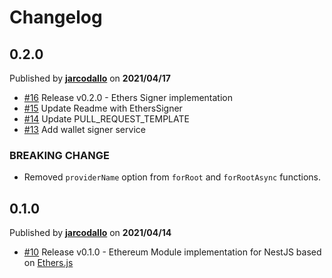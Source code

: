 # Changelog

## 0.2.0
Published by **[jarcodallo](https://github.com/jarcodallo)** on **2021/04/17**
- [#16](https://github.com/jarcodallo/nestjs-ethers/pull/16) Release v0.2.0 - Ethers Signer implementation
- [#15](https://github.com/jarcodallo/nestjs-ethers/pull/15) Update Readme with EthersSigner
- [#14](https://github.com/jarcodallo/nestjs-ethers/pull/14) Update PULL_REQUEST_TEMPLATE
- [#13](https://github.com/jarcodallo/nestjs-ethers/pull/13) Add wallet signer service

### BREAKING CHANGE
- Removed `providerName` option from `forRoot` and `forRootAsync` functions.

## 0.1.0
Published by **[jarcodallo](https://github.com/jarcodallo)** on **2021/04/14**
- [#10](https://github.com/jarcodallo/nestjs-ethers/pull/10) Release v0.1.0 - Ethereum Module implementation for NestJS based on [Ethers.js](https://github.com/ethers-io/ethers.js/)

